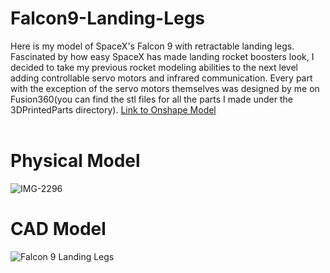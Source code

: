 # Falcon9-Landing-Legs
Here is my model of SpaceX's Falcon 9 with retractable landing legs. Fascinated by how easy SpaceX has made landing rocket boosters look, I decided to take my previous rocket modeling abilities to the next level adding controllable servo motors and infrared communication. Every part with the exception of the servo motors themselves was designed by me on Fusion360(you can find the stl files for all the parts I made under the 3DPrintedParts directory).
[Link to Onshape Model](https://cad.onshape.com/documents/750a50c937c135bc8db53b3e/w/b59a5fe9b67942e74d7a7db1/e/1972af63b9c2cab610e522cb?renderMode=0&uiState=65411def5439c726880b19b4) <br>
<br>
# Physical Model 
![IMG-2296](https://github.com/Hunter-Rohovit/Falcon9-Landing-Legs/assets/105554281/b323f8ce-2f28-4561-9e37-9df3156d632f)
# CAD Model
![Falcon 9 Landing Legs](https://github.com/Hunter-Rohovit/Falcon9-Landing-Legs/assets/105554281/83eded05-5c7d-4301-89b0-2f13e8fed260)





